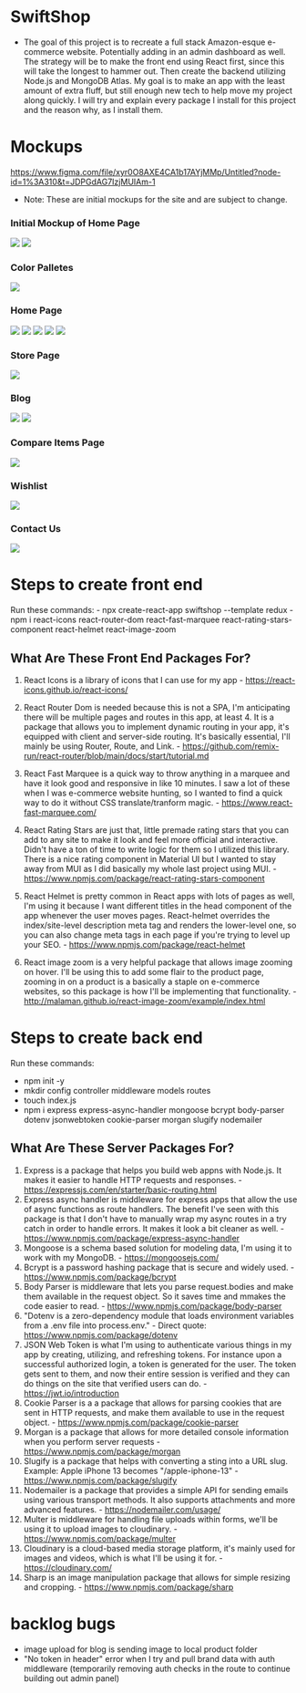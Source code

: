 # SwiftShop
- The goal of this project is to recreate a full stack Amazon-esque e-commerce website. Potentially adding in an admin dashboard as well. The strategy will be to make the front end using React first, since this will take the longest to hammer out. Then create the backend utilizing Node.js and MongoDB Atlas. My goal is to make an app with the least amount of extra fluff, but still enough new tech to help move my project along quickly. I will try and explain every package I install for this project and the reason why, as I install them. 

# Mockups
https://www.figma.com/file/xyr0O8AXE4CA1b17AYjMMp/Untitled?node-id=1%3A310&t=JDPGdAG7IzjMUIAm-1

 - Note: These are initial mockups for the site and are subject to change. 

### Initial Mockup of Home Page
 ![](./swiftshop/public/images/wireframes/swiftshop-1.png)
 ![](./swiftshop/public/images/wireframes/swiftshop-2.png)
### Color Palletes
 ![](./swiftshop/public/images/wireframes/color-pallete.png)
### Home Page
 ![](./swiftshop/public/images/wireframes/home-1.png)
 ![](./swiftshop/public/images/wireframes/home-2.png)
 ![](./swiftshop/public/images/wireframes/home-3.png)
 ![](./swiftshop/public/images/wireframes/home-4.png)
 ![](./swiftshop/public/images/wireframes/home-5.png)
### Store Page
 ![](./swiftshop/public/images/wireframes/store-1.png)
### Blog
 ![](./swiftshop/public/images/wireframes/blog-1.png)
 ![](./swiftshop/public/images/wireframes/blog-2.png)
### Compare Items Page
 ![](./swiftshop/public/images/wireframes/compare.png)
### Wishlist
 ![](./swiftshop/public/images/wireframes/wishlist.png)
### Contact Us
 ![](./swiftshop/public/images/wireframes/contact.png)

# Steps to create front end
   Run these commands: 
    - npx create-react-app swiftshop --template redux
    - npm i react-icons react-router-dom react-fast-marquee react-rating-stars-component react-helmet react-image-zoom
## What Are These Front End Packages For? 
  1. React Icons is a library of icons that I can use for my app
    - https://react-icons.github.io/react-icons/

  2. React Router Dom is needed because this is not a SPA, I'm anticipating there will be multiple pages and routes in this app, at least 4. It is a package that allows you to implement dynamic routing in your app, it's equipped with client and server-side routing. It's basically essential, I'll mainly be using Router, Route, and Link.
    - https://github.com/remix-run/react-router/blob/main/docs/start/tutorial.md

  3. React Fast Marquee is a quick way to throw anything in a marquee and have it look good and responsive in like 10 minutes. I saw a lot of these when I was e-commerce website hunting, so I wanted to find a quick way to do it without CSS translate/tranform magic.
    - https://www.react-fast-marquee.com/

  4. React Rating Stars are just that, little premade rating stars that you can add to any site to make it look and feel more official and interactive. Didn't have a ton of time to write logic for them so I utilized this library. There is a nice rating component in Material UI but I wanted to stay away from MUI as I did basically my whole last project using MUI. 
    - https://www.npmjs.com/package/react-rating-stars-component

  5. React Helmet is pretty common in React apps with lots of pages as well, I'm using it because I want different titles in the head component of the app whenever the user moves pages. React-helmet overrides the index/site-level description meta tag and renders the lower-level one, so you can also change meta tags in each page if you're trying to level up your SEO.
    - https://www.npmjs.com/package/react-helmet
  
  6. React image zoom is a very helpful package that allows image zooming on hover. I'll be using this to add some flair to the product page, zooming in on a product is a basically a staple on e-commerce websites, so this package is how I'll be implementing that functionality. 
    - http://malaman.github.io/react-image-zoom/example/index.html

# Steps to create back end
  Run these commands: 
  - npm init -y
  - mkdir config controller middleware models routes
  - touch index.js
  - npm i express express-async-handler mongoose bcrypt body-parser dotenv jsonwebtoken cookie-parser morgan slugify nodemailer

## What Are These Server Packages For? 
  1. Express is a package that helps you build web appns with Node.js. It makes it easier to handle HTTP requests and responses.
    - https://expressjs.com/en/starter/basic-routing.html
  2. Express async handler is middleware for express apps that allow the use of async functions as route handlers. The benefit I've seen with this package is that I don't have to manually wrap my async routes in a try catch in order to handle errors. It makes it look a bit cleaner as well.
    - https://www.npmjs.com/package/express-async-handler
  3. Mongoose is a schema based solution for modeling data, I'm using it to work with my MongoDB.
    - https://mongoosejs.com/
  4. Bcrypt is a password hashing package that is secure and widely used.
    - https://www.npmjs.com/package/bcrypt
  5. Body Parser is middleware that lets you parse request.bodies and make them available in the request object. So it saves time and mmakes the code easier to read. 
    - https://www.npmjs.com/package/body-parser
  6. "Dotenv is a zero-dependency module that loads environment variables from a .env file into process.env."
    - Direct quote: https://www.npmjs.com/package/dotenv
  7. JSON Web Token is what I'm using to authenticate various things in my app by creating, utilizing, and refreshing tokens. For instance upon a successful authorized login, a token is generated for the user. The token gets sent to them, and now their entire session is verified and they can do things on the site that verified users can do.
    - https://jwt.io/introduction
  8. Cookie Parser is a a package that allows for parsing cookies that are sent in HTTP requests, and make them available to use in the request object. 
    - https://www.npmjs.com/package/cookie-parser
  9. Morgan is a package that allows for more detailed console information when you perform server requests 
    - https://www.npmjs.com/package/morgan
  10. Slugify is a package that helps with converting a sting into a URL slug. Example: Apple iPhone 13 becomes "/apple-iphone-13"
    - https://www.npmjs.com/package/slugify
  11. Nodemailer is a package that provides a simple API for sending emails using various transport methods. It also supports attachments and more advanced features. 
    - https://nodemailer.com/usage/
  12. Multer is middleware for handling file uploads within forms, we'll be using it to upload images to cloudinary.
    - https://www.npmjs.com/package/multer
  13. Cloudinary is a cloud-based media storage platform, it's mainly used for images and videos, which is what I'll be using it for. 
    - https://cloudinary.com/
  14. Sharp is an image manipulation package that allows for simple resizing and cropping. 
    - https://www.npmjs.com/package/sharp

# backlog bugs
- image upload for blog is sending image to local product folder 
- "No token in header" error when I try and pull brand data with auth middleware (temporarily removing auth checks in the route to continue building out admin panel)
